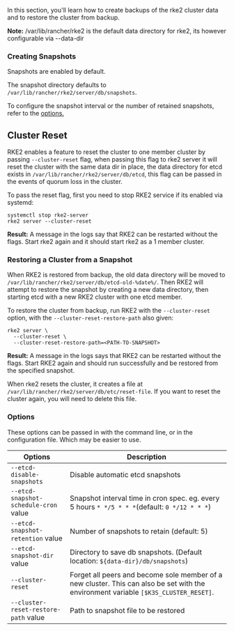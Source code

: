 In this section, you'll learn how to create backups of the rke2 cluster data and to restore the cluster from backup.

**Note:** /var/lib/rancher/rke2 is the default data directory for rke2, its however configurable via --data-dir

### Creating Snapshots

Snapshots are enabled by default.

The snapshot directory defaults to `/var/lib/rancher/rke2/server/db/snapshots`.

To configure the snapshot interval or the number of retained snapshots, refer to the [options.](#options)


## Cluster Reset

RKE2 enables a feature to reset the cluster to one member cluster by passing `--cluster-reset` flag, when passing this flag to rke2 server it will reset the cluster with the same data dir in place, the data directory for etcd exists in `/var/lib/rancher/rke2/server/db/etcd`, this flag can be passed in the events of quorum loss in the cluster.

To pass the reset flag, first you need to stop RKE2 service if its enabled via systemd:

```
systemctl stop rke2-server
rke2 server --cluster-reset
```

**Result:**  A message in the logs say that RKE2 can be restarted without the flags. Start rke2 again and it should start rke2 as a 1 member cluster.
 
### Restoring a Cluster from a Snapshot

When RKE2 is restored from backup, the old data directory will be moved to `/var/lib/rancher/rke2/server/db/etcd-old-%date%/`. Then RKE2 will attempt to restore the snapshot by creating a new data directory, then starting etcd with a new RKE2 cluster with one etcd member.

To restore the cluster from backup, run RKE2 with the `--cluster-reset` option, with the `--cluster-reset-restore-path` also given:

```
rke2 server \
  --cluster-reset \
  --cluster-reset-restore-path=<PATH-TO-SNAPSHOT>
```

**Result:**  A message in the logs says that RKE2 can be restarted without the flags. Start RKE2 again and should run successfully and be restored from the specified snapshot.

When rke2 resets the cluster, it creates a file at `/var/lib/rancher/rke2/server/db/etc/reset-file`. If you want to reset the cluster again, you will need to delete this file.

### Options

These options can be passed in with the command line, or in the configuration file. Which may be easier to use.

| Options | Description |
| ----------- | --------------- |
| `--etcd-disable-snapshots` | Disable automatic etcd snapshots |
| `--etcd-snapshot-schedule-cron` value  |  Snapshot interval time in cron spec. eg. every 5 hours `* */5 * * *`(default: `0 */12 * * *`) |
| `--etcd-snapshot-retention` value  | Number of snapshots to retain (default: 5) |
| `--etcd-snapshot-dir` value  | Directory to save db snapshots. (Default location: `${data-dir}/db/snapshots`) |
| `--cluster-reset`  | Forget all peers and become sole member of a new cluster. This can also be set with the environment variable `[$K3S_CLUSTER_RESET]`.
| `--cluster-reset-restore-path` value | Path to snapshot file to be restored
